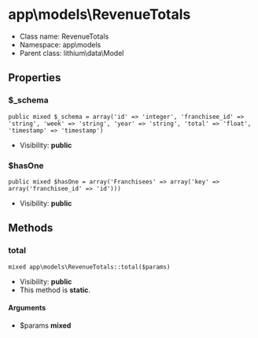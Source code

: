 app\models\RevenueTotals
===============






* Class name: RevenueTotals
* Namespace: app\models
* Parent class: lithium\data\Model





Properties
----------


### $_schema

    public mixed $_schema = array('id' => 'integer', 'franchisee_id' => 'string', 'week' => 'string', 'year' => 'string', 'total' => 'float', 'timestamp' => 'timestamp')





* Visibility: **public**


### $hasOne

    public mixed $hasOne = array('Franchisees' => array('key' => array('franchisee_id' => 'id')))





* Visibility: **public**


Methods
-------


### total

    mixed app\models\RevenueTotals::total($params)





* Visibility: **public**
* This method is **static**.


#### Arguments
* $params **mixed**


